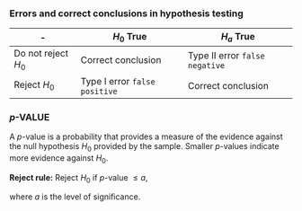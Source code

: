 ### Errors and correct conclusions in hypothesis testing
|             -       | $H_0$ True                    | $H_a$ True             |
|---------------------|-------------------------------|----------------------|
| Do not reject $H_0$ | Correct conclusion   | Type II error `false negative` |
| Reject $H_0$        | Type I error `false positive` | Correct conclusion   |


### $p$-VALUE

A $p$-value is a probability that provides a measure of the evidence against the null hypothesis $H_0$ provided by the sample. Smaller $p$-values indicate more evidence against $H_0$.

**Reject rule:** Reject $H_0$ if $p$-value $\leq a,$

where $a$ is the level of significance.

